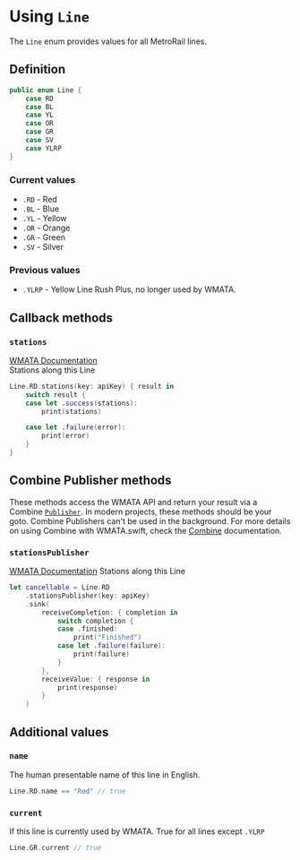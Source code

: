 #  Using `Line`

The `Line` enum provides values for all MetroRail lines.

## Definition

```swift
public enum Line {
    case RD
    case BL
    case YL
    case OR
    case GR
    case SV
    case YLRP
}
```
### Current values

- `.RD` - Red
- `.BL` - Blue
- `.YL` - Yellow
- `.OR` - Orange
- `.GR` - Green
- `.SV` - Silver

### Previous values

- `.YLRP` - Yellow Line Rush Plus, no longer used by WMATA.

## Callback methods

### `stations`

[WMATA Documentation][stations]  
Stations along this Line

```swift
Line.RD.stations(key: apiKey) { result in
    switch result {
    case let .success(stations):
        print(stations)

    case let .failure(error):
        print(error)
    }
}
```

## Combine Publisher methods
These methods access the WMATA API and return your result via a Combine [`Publisher`][publisher]. In modern projects, these methods should be your goto. Combine Publishers can't be used in the background. For more details on using Combine with WMATA.swift, check the [Combine][combine-docs] documentation.

### `stationsPublisher`

[WMATA Documentation][stations]
Stations along this Line

```swift
let cancellable = Line.RD
    .stationsPublisher(key: apiKey)
    .sink(
        receiveCompletion: { completion in
            switch completion {
            case .finished:
                print("Finished")
            case let .failure(failure):
                print(failure)
            }
        },
        receiveValue: { response in
            print(response)
        }
    )
```

## Additional values

### `name`
The human presentable name of this line in English.

```swift
Line.RD.name == "Red" // true
```

### `current`
If this line is currently used by WMATA. True for all lines except `.YLRP`

```swift
Line.GR.current // true
```

[stations]: https://developer.wmata.com/docs/services/5476364f031f590f38092507/operations/5476364f031f5909e4fe3311
[combine-docs]: https://github.com/emma-k-alexandra/WMATA.swift/blob/master/Documentation/Combine.md
[publisher]: https://developer.apple.com/documentation/combine/publisher
